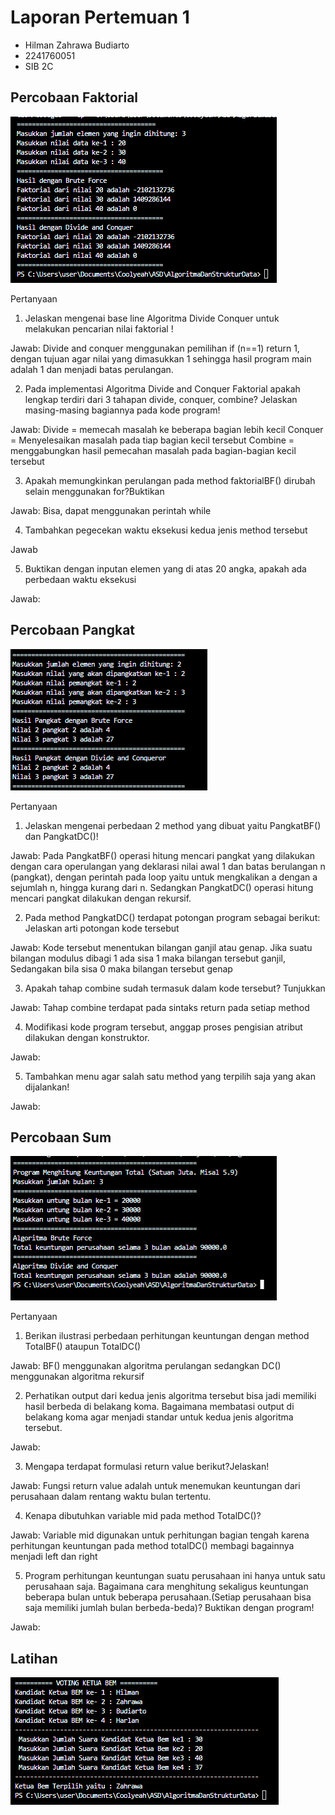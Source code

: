 # Laporan Pertemuan 1

- Hilman Zahrawa Budiarto
- 2241760051
- SIB 2C

## Percobaan Faktorial

<img src= "faktorial.png">

Pertanyaan

1. Jelaskan mengenai base line Algoritma Divide Conquer untuk melakukan pencarian nilai
faktorial !

Jawab:
Divide and conquer menggunakan pemilihan if (n==1) return 1, dengan tujuan agar nilai yang
dimasukkan 1 sehingga hasil program main adalah 1 dan menjadi batas perulangan.

2. Pada implementasi Algoritma Divide and Conquer Faktorial apakah lengkap terdiri dari 3
tahapan divide, conquer, combine? Jelaskan masing-masing bagiannya pada kode program!

Jawab:
Divide = memecah masalah ke beberapa bagian lebih kecil
Conquer = Menyelesaikan masalah pada tiap bagian kecil tersebut
Combine = menggabungkan hasil pemecahan masalah pada bagian-bagian kecil tersebut

3. Apakah memungkinkan perulangan pada method faktorialBF() dirubah selain
menggunakan for?Buktikan

Jawab:
Bisa, dapat menggunakan perintah while

4. Tambahkan pegecekan waktu eksekusi kedua jenis method tersebut

Jawab

5. Buktikan dengan inputan elemen yang di atas 20 angka, apakah ada perbedaan waktu
eksekusi

Jawab:

## Percobaan Pangkat

<img src= "pangkat.png">

Pertanyaan

1. Jelaskan mengenai perbedaan 2 method yang dibuat yaitu PangkatBF() dan PangkatDC()!

Jawab:
Pada PangkatBF() operasi hitung mencari pangkat yang dilakukan dengan cara operulangan yang
deklarasi nilai awal 1 dan batas berulangan n (pangkat), dengan perintah pada loop yaitu untuk
mengkalikan a dengan a sejumlah n, hingga kurang dari n.
Sedangkan PangkatDC() operasi hitung mencari pangkat dilakukan dengan rekursif.

2. Pada method PangkatDC() terdapat potongan program sebagai berikut: Jelaskan arti potongan kode tersebut

Jawab:
Kode tersebut menentukan bilangan ganjil atau genap. Jika suatu bilangan modulus dibagi 1 ada sisa
1 maka bilangan tersebut ganjil, Sedangakan bila sisa 0 maka bilangan tersebut genap

3. Apakah tahap combine sudah termasuk dalam kode tersebut? Tunjukkan

Jawab:
Tahap combine terdapat pada sintaks return pada setiap method

4. Modifikasi kode program tersebut, anggap proses pengisian atribut dilakukan dengan konstruktor.

Jawab:

5. Tambahkan menu agar salah satu method yang terpilih saja yang akan dijalankan!

Jawab:

## Percobaan Sum

<img src= "sum.png">

Pertanyaan

1. Berikan ilustrasi perbedaan perhitungan keuntungan dengan method TotalBF() ataupun TotalDC()

Jawab:
BF() menggunakan algoritma perulangan sedangkan DC() menggunakan algoritma rekursif

2. Perhatikan output dari kedua jenis algoritma tersebut bisa jadi memiliki hasil berbeda di belakang
koma. Bagaimana membatasi output di belakang koma agar menjadi standar untuk kedua jenis
algoritma tersebut.

Jawab:

3. Mengapa terdapat formulasi return value berikut?Jelaskan!

Jawab:
Fungsi return value adalah untuk menemukan keuntungan dari perusahaan dalam rentang waktu bulan
tertentu.

4. Kenapa dibutuhkan variable mid pada method TotalDC()?

Jawab:
Variable mid digunakan untuk perhitungan bagian tengah karena perhitungan keuntungan pada
method totalDC() membagi bagainnya menjadi left dan right

5. Program perhitungan keuntungan suatu perusahaan ini hanya untuk satu perusahaan saja.
Bagaimana cara menghitung sekaligus keuntungan beberapa bulan untuk beberapa perusahaan.(Setiap
perusahaan bisa saja memiliki jumlah bulan berbeda-beda)? Buktikan dengan program!

Jawab:

## Latihan

<img src= "latihan.png">